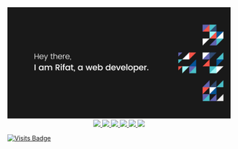 <main>
  <img src="/images/banner.jpg" alt="rifat banner"/>
</main>
<!-- Banner End -->

<div align="center">
  <a href="https://www.linkedin.com/in/rifatbhuiya567/" target="_blank" title="rifat's linkedin">
    <img src="https://img.shields.io/badge/LinkedIn-0077B5?style=for-the-badge&logo=linkedin&logoColor=white"/>
  </a>
  <a href="mailto:hello.rifatbhuiya@gmail.com" target="_blank" title="rifat's email">
    <img src="https://img.shields.io/badge/Gmail-D14836?style=for-the-badge&logo=gmail&logoColor=white"/>
  </a>
  <a href="https://wa.me/01950533875" target="_blank" title="rifat's whatsapp">
    <img src="https://img.shields.io/badge/WhatsApp-25D366?style=for-the-badge&logo=whatsapp&logoColor=white"/>
  </a>
  <a href="https://discord.com/users/rifat_bhuiya" target="_blank" title="rifat's discord">
    <img src="https://img.shields.io/badge/Discord-5865F2?style=for-the-badge&logo=discord&logoColor=white"/>
  </a>
  <a href="https://twitter.com/rifatbhuiya567" target="_blank" title="rifat's twitter">
    <img src="https://img.shields.io/badge/Twitter-1DA1F2?style=for-the-badge&logo=twitter&logoColor=white"/>
  </a>
  <a href="https://rifatbhuiya567.github.io/rifat-bhuiya-porfolio" target="_blank" title="rifat's website">
    <img src="https://img.shields.io/badge/website-000000?style=for-the-badge&logo=About.me&logoColor=white"/>
  </a>
</div>
<!-- Touch End -->


[![Visits Badge](https://badges.strrl.dev/visits/${owner}/${repo})](https://badges.strrl.dev)
